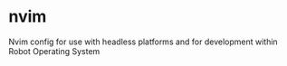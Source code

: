 # nvim
Nvim config for use with headless platforms and for development within Robot Operating System
